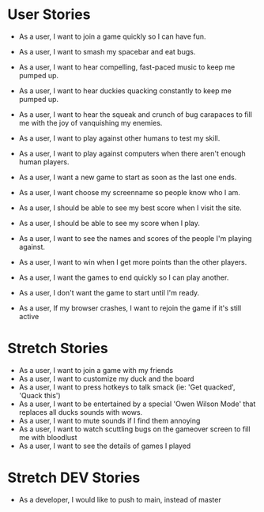 # User Stories

- As a user, I want to join a game quickly so I can have fun. <!-- Simple homepage, quick loading screen -->
- As a user, I want to smash my spacebar and eat bugs.<!-- Event listener -->
- As a user, I want to hear compelling, fast-paced music to keep me pumped up.
- As a user, I want to hear duckies quacking constantly to keep me pumped up.
- As a user, I want to  hear the squeak and crunch of bug carapaces to fill me with the joy of vanquishing my enemies.

- As a user, I want to play against other humans to test my skill.<!-- Multiplayer via sockets -->
- As a user, I want to play against computers when there aren't enough human players.<!-- Bots -->
- As a user, I want a new game to start as soon as the last one ends. <!-- Auto restart -->
- As a user, I want choose my screenname so people know who I am.<!-- Playername form on homescreen -->
- As a user, I should be able to see my best score when I visit the site.<!-- Hiscore on homescreen -->
- As a user, I should be able to see my score when I play.<!-- Player display -->
- As a user, I want to see the names and scores of the people I'm playing against.<!-- Player display -->
- As a user, I want to win when I get more points than the other players.<!-- Game scoring -->
- As a user, I want the games to end quickly so I can play another. <!-- Game timer -->
- As a user, I don't want the game to start until I'm ready. <!-- Player Ready buttons --> 
- As a user, If my browser crashes, I want to rejoin the game if it's still active

# Stretch Stories

- As a user, I want to join a game with my friends <!-- Friends lists, custom games -->
- As a user, I want to customize my duck and the board <!-- microtransactions -->
- As a user, I want to press hotkeys to talk smack (ie: 'Get quacked', 'Quack this')
- As a user, I want to be entertained by a special 'Owen Wilson Mode' that replaces all ducks sounds with wows.
- As a user, I want to mute sounds if I find them annoying
- As a user, I want to watch scuttling bugs on the gameover screen to fill me with bloodlust
- As a user, I want to see the details of games I played


# Stretch DEV Stories

- As a developer, I would like to push to main, instead of master
